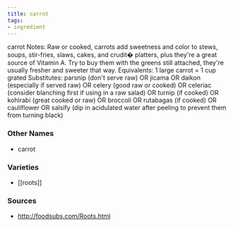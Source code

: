 ```yaml
---
title: carrot
tags:
- ingredient
---
```

carrot Notes: Raw or cooked, carrots add sweetness and color to stews, soups, stir-fries, slaws, cakes, and crudit� platters, plus they're a great source of Vitamin A. Try to buy them with the greens still attached, they're usually fresher and sweeter that way. Equivalents: 1 large carrot = 1 cup grated Substitutes: parsnip (don't serve raw) OR jicama OR daikon (especially if served raw) OR celery (good raw or cooked) OR celeriac (consider blanching first if using in a raw salad) OR turnip (if cooked) OR kohlrabi (great cooked or raw) OR broccoli OR rutabagas (if cooked) OR cauliflower OR salsify (dip in acidulated water after peeling to prevent them from turning black)

### Other Names

* carrot

### Varieties

* [[roots]]

### Sources
* http://foodsubs.com/Roots.html
